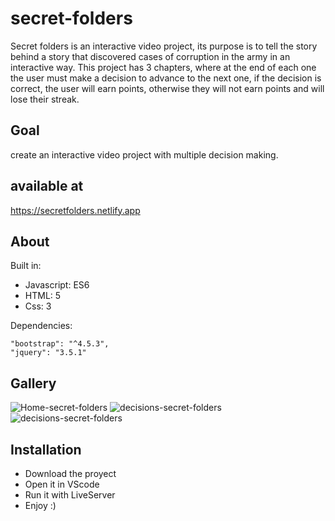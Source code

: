 # secret-folders
Secret folders is an interactive video project, its purpose is to tell the story behind a story that discovered cases of corruption in the army in an interactive way. This project has 3 chapters, where at the end of each one the user must make a decision to advance to the next one, if the decision is correct, the user will earn points, otherwise they will not earn points and will lose their streak.
 
 ## Goal
 create an interactive video project with multiple decision making.
 
 ## available at
 https://secretfolders.netlify.app
 
  ## About
 Built in: 
  - Javascript: ES6
  - HTML: 5
  - Css: 3
 
 Dependencies:
 
    "bootstrap": "^4.5.3",
    "jquery": "3.5.1"
    
 ## Gallery

![Home-secret-folders](https://user-images.githubusercontent.com/69731479/110893968-fde86980-82c4-11eb-96a0-361fbf78bf3d.gif)
![decisions-secret-folders](https://user-images.githubusercontent.com/69731479/110894350-b6161200-82c5-11eb-933e-517d43738784.gif)
![decisions-secret-folders](https://user-images.githubusercontent.com/69731479/110894945-ce3a6100-82c6-11eb-94c0-2f6d70c6212e.gif)

 ## Installation
  - Download the proyect
  - Open it in VScode
  - Run it with LiveServer
  - Enjoy :)
